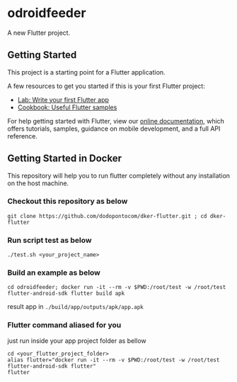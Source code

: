 # odroidfeeder

A new Flutter project.

## Getting Started

This project is a starting point for a Flutter application.

A few resources to get you started if this is your first Flutter project:

- [Lab: Write your first Flutter app](https://flutter.io/docs/get-started/codelab)
- [Cookbook: Useful Flutter samples](https://flutter.io/docs/cookbook)

For help getting started with Flutter, view our 
[online documentation](https://flutter.io/docs), which offers tutorials, 
samples, guidance on mobile development, and a full API reference.

## Getting Started in Docker

This repository will help you to run flutter completely without any installation on the host machine.  

### Checkout this repository as below  

``` 
git clone https://github.com/dodopontocom/dker-flutter.git ; cd dker-flutter  
```

### Run script test as below  

``` 
./test.sh <your_project_name>  
```

### Build an example as below  

```
cd odroidfeeder; docker run -it --rm -v $PWD:/root/test -w /root/test flutter-android-sdk flutter build apk
```  

result app in `./build/app/outputs/apk/app.apk`  

### Flutter command aliased for you  

just run inside your app project folder as bellow

```
cd <your_flutter_project_folder>
alias flutter="docker run -it --rm -v $PWD:/root/test -w /root/test flutter-android-sdk flutter"
flutter
```  


